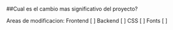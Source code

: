 ##Cual es el cambio mas significativo del proyecto? 


Areas de modificacion:
Frontend  [ ]
Backend   [ ]
CSS       [ ]
Fonts     [ ]
